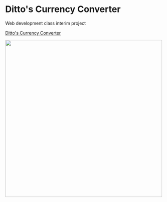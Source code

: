 # Ditto's Currency Converter
Web development class interim project

<a href="https://ososuna.github.io/currency-converter/" target="_blank">Ditto's Currency Converter</a>

<img width="500" src="https://c.tenor.com/IA266nP_INIAAAAC/ditto-pokemon.gif"/>
